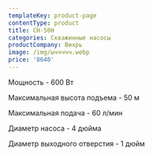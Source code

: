```yaml
---
templateKey: product-page
contentType: product
title: СН-50Н
categories: Скважинные насосы
productCompany: Вихрь
image: /img/ыччччч.webp
price: '8640'
---
```

Мощность - 600 Вт

Максимальная высота подъема - 50 м

Максимальная подача - 60 л/мин

Диаметр насоса - 4 дюйма

Диаметр выходного отверстия - 1 дюйм

